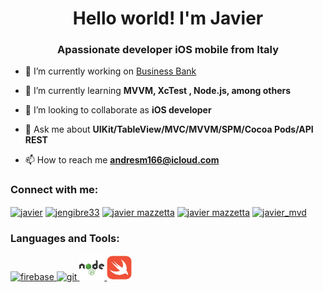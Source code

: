 <h1 align="center">Hello world! I'm Javier</h1>
<h3 align="center">Apassionate developer iOS mobile from Italy</h3>

- 🔭 I’m currently working on [Business Bank](https://github.com/Jengibre33/Nickflix)

- 🌱 I’m currently learning **MVVM, XcTest , Node.js, among others**

- 👯 I’m looking to collaborate as **iOS developer**

- 💬 Ask me about **UIKit/TableView/MVC/MVVM/SPM/Cocoa Pods/API REST**

- 📫 How to reach me **andresm166@icloud.com**

<h3 align="left">Connect with me:</h3>
<p align="left">
<a href="https://dev.to/javier" target="blank"><img align="center" src="https://raw.githubusercontent.com/rahuldkjain/github-profile-readme-generator/master/src/images/icons/Social/devto.svg" alt="javier" height="30" width="40" /></a>
<a href="https://twitter.com/jengibre33" target="blank"><img align="center" src="https://raw.githubusercontent.com/rahuldkjain/github-profile-readme-generator/master/src/images/icons/Social/twitter.svg" alt="jengibre33" height="30" width="40" /></a>
<a href="https://linkedin.com/in/javier mazzetta" target="blank"><img align="center" src="https://raw.githubusercontent.com/rahuldkjain/github-profile-readme-generator/master/src/images/icons/Social/linked-in-alt.svg" alt="javier mazzetta" height="30" width="40" /></a>
<a href="https://fb.com/javier mazzetta" target="blank"><img align="center" src="https://raw.githubusercontent.com/rahuldkjain/github-profile-readme-generator/master/src/images/icons/Social/facebook.svg" alt="javier mazzetta" height="30" width="40" /></a>
<a href="https://instagram.com/javier_mvd" target="blank"><img align="center" src="https://raw.githubusercontent.com/rahuldkjain/github-profile-readme-generator/master/src/images/icons/Social/instagram.svg" alt="javier_mvd" height="30" width="40" /></a>
</p>

<h3 align="left">Languages and Tools:</h3>
<p align="left"> <a href="https://firebase.google.com/" target="_blank" rel="noreferrer"> <img src="https://www.vectorlogo.zone/logos/firebase/firebase-icon.svg" alt="firebase" width="40" height="40"/> </a> <a href="https://git-scm.com/" target="_blank" rel="noreferrer"> <img src="https://www.vectorlogo.zone/logos/git-scm/git-scm-icon.svg" alt="git" width="40" height="40"/> </a> <a href="https://nodejs.org" target="_blank" rel="noreferrer"> <img src="https://raw.githubusercontent.com/devicons/devicon/master/icons/nodejs/nodejs-original-wordmark.svg" alt="nodejs" width="40" height="40"/> </a> <a href="https://developer.apple.com/swift/" target="_blank" rel="noreferrer"> <img src="https://raw.githubusercontent.com/devicons/devicon/master/icons/swift/swift-original.svg" alt="swift" width="40" height="40"/> </a> </p>

